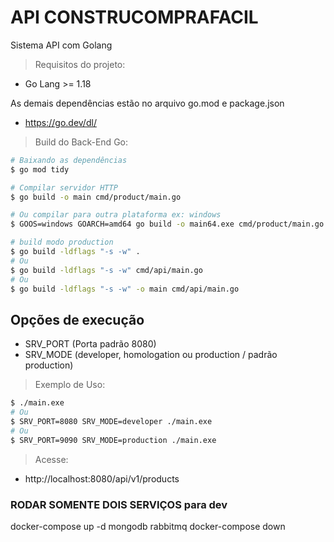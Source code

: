 # API CONSTRUCOMPRAFACIL

Sistema  API com Golang

> Requisitos do projeto:

- Go Lang >= 1.18

As demais dependências estão no arquivo go.mod e package.json

- https://go.dev/dl/

> Build do Back-End Go:
```bash
# Baixando as dependências
$ go mod tidy

# Compilar servidor HTTP
$ go build -o main cmd/product/main.go

# Ou compilar para outra plataforma ex: windows
$ GOOS=windows GOARCH=amd64 go build -o main64.exe cmd/product/main.go

# build modo production
$ go build -ldflags "-s -w" .
# Ou
$ go build -ldflags "-s -w" cmd/api/main.go
# Ou
$ go build -ldflags "-s -w" -o main cmd/api/main.go
```
## Opções de execução
- SRV_PORT (Porta padrão 8080)
- SRV_MODE (developer, homologation ou production / padrão production)

> Exemplo de Uso:
```bash
$ ./main.exe
# Ou
$ SRV_PORT=8080 SRV_MODE=developer ./main.exe
# Ou
$ SRV_PORT=9090 SRV_MODE=production ./main.exe
```

> Acesse:
- http://localhost:8080/api/v1/products
### RODAR SOMENTE DOIS SERVIÇOS para dev
docker-compose up -d mongodb rabbitmq 
docker-compose down

